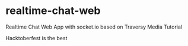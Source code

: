# realtime-chat-web
Realtime Chat Web App with socket.io based on Traversy Media Tutorial

Hacktoberfest is the best
